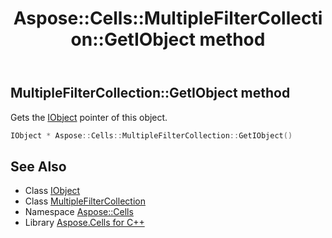 ﻿---
title: Aspose::Cells::MultipleFilterCollection::GetIObject method
linktitle: GetIObject
second_title: Aspose.Cells for C++ API Reference
description: 'Aspose::Cells::MultipleFilterCollection::GetIObject method. Gets the IObject pointer of this object in C++.'
type: docs
weight: 600
url: /cpp/aspose.cells/multiplefiltercollection/getiobject/
---
## MultipleFilterCollection::GetIObject method


Gets the [IObject](../../iobject/) pointer of this object.

```cpp
IObject * Aspose::Cells::MultipleFilterCollection::GetIObject()
```

## See Also

* Class [IObject](../../iobject/)
* Class [MultipleFilterCollection](../)
* Namespace [Aspose::Cells](../../)
* Library [Aspose.Cells for C++](../../../)
